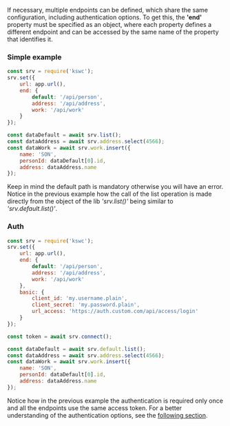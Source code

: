 If necessary, multiple endpoints can be defined, which share the same configuration, including authentication options. To get this, the **'end'** property must be specified as an object, where each property defines a different endpoint and can be accessed by the same name of the property that identifies it.

### Simple example
```js
const srv = require('kswc');
srv.set({
	url: app.url(),
	end: {
		default: '/api/person',
		address: '/api/address',
		work: '/api/work'
	}
});

const dataDefault = await srv.list();
const dataAddress = await srv.address.select(4566);
const dataWork = await srv.work.insert({ 
	name: 'SON',
	personId: dataDefault[0].id,
	address: dataAddress.name
});
```
Keep in mind the default path is mandatory otherwise you will have an error. Notice in the previous example how the call of the list operation is made directly from the object of the lib *'srv.list()'* being similar to *'srv.default.list()'*. 

### Auth
```js
const srv = require('kswc');
srv.set({
	url: app.url(),
	end: {
		default: '/api/person',
		address: '/api/address',
		work: '/api/work'
	}, 
	basic: {
		client_id: 'my.username.plain',
		client_secret: 'my.password.plain',
		url_access: 'https://auth.custom.com/api/access/login'
	}
});

const token = await srv.connect();

const dataDefault = await srv.default.list();
const dataAddress = await srv.address.select(4566);
const dataWork = await srv.work.insert({ 
	name: 'SON',
	personId: dataDefault[0].id,
	address: dataAddress.name
});
```
Notice how in the previous example the authentication is required only once and all the endpoints use the same access token. For a better understanding of the authentication options, see the [following section](https://github.com/ameksike/kswc/wiki/Authorization).  